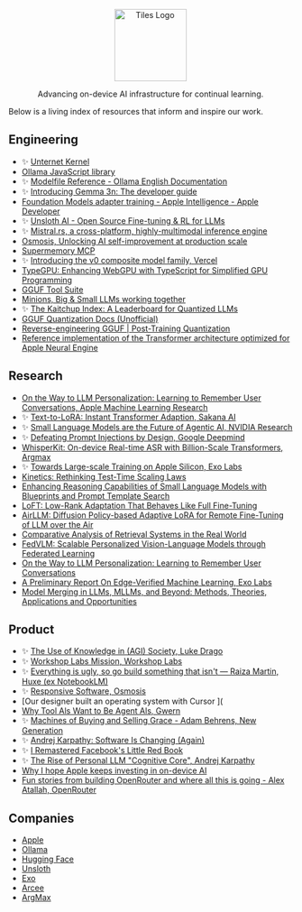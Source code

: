 <p align="center">
  <a href="https://github.com/tileshq/">
    <img src="https://avatars.githubusercontent.com/u/210493283?s=400&u=2f11fffd96608dab3c5e471f0b2ca3d51b528103&v=4" alt="Tiles Logo" width="128" />
  </a>
</p>

<p align="center">
  Advancing on-device AI infrastructure for continual learning.
</p>

Below is a living index of resources that inform and inspire our work.

## Engineering
- ✨ [Unternet Kernel](https://github.com/unternet-co/client/tree/main/kernel?utm_source=tiles.run)
- [Ollama JavaScript library](https://github.com/ollama/ollama-js?utm_source=tiles.run)
- ✨ [Modelfile Reference - Ollama English Documentation](https://ollama.readthedocs.io/en/modelfile/?utm_source=tiles.run)
- ✨ [Introducing Gemma 3n: The developer guide](https://developers.googleblog.com/en/introducing-gemma-3n-developer-guide/?utm_source=tiles.run)
- [Foundation Models adapter training - Apple Intelligence - Apple Developer](https://developer.apple.com/apple-intelligence/foundation-models-adapter/?utm_source=tiles.run)
- ✨ [Unsloth AI - Open Source Fine-tuning & RL for LLMs](https://unsloth.ai/?utm_source=tiles.run)
- ✨ [Mistral.rs, a cross-platform, highly-multimodal inference engine](https://github.com/EricLBuehler/mistral.rs?utm_source=tiles.run)
- [Osmosis, Unlocking AI self-improvement at production scale](https://osmosis.ai/?utm_source=tiles.run)
- [Supermemory MCP](https://mcp.supermemory.ai/)
- ✨ [Introducing the v0 composite model family, Vercel](https://vercel.com/blog/v0-composite-model-family#why-does-v0-need-a-composite-model-architecture?)
- [TypeGPU: Enhancing WebGPU with TypeScript for Simplified GPU Programming](https://github.com/software-mansion/TypeGPU?utm_source=tiles.run)
- [GGUF Tool Suite](https://github.com/Thireus/GGUF-Tool-Suite/?utm_source=tiles.run)
- [Minions, Big & Small LLMs working together](https://github.com/HazyResearch/minions?utm_source=tiles.run)
- ✨ [The Kaitchup Index: A Leaderboard for Quantized LLMs](https://kaitchup.substack.com/p/the-kaitchup-index?utm_source=tiles.run)
- [GGUF Quantization Docs (Unofficial)](https://github.com/iuliaturc/gguf-docs?utm_source=tiles.run)
- [Reverse-engineering GGUF | Post-Training Quantization](https://www.youtube.com/watch?v=vW30o4U9BFE)
- [Reference implementation of the Transformer architecture optimized for Apple Neural Engine](https://github.com/apple/ml-ane-transformers?utm_source=tiles.run)

## Research
- [On the Way to LLM Personalization: Learning to Remember User Conversations, Apple Machine Learning Research](https://machinelearning.apple.com/research/on-the-way)
- ✨ [Text-to-LoRA: Instant Transformer Adaption, Sakana AI](https://arxiv.org/abs/2506.06105?utm_source=tiles.run)
- ✨ [Small Language Models are the Future of Agentic AI, NVIDIA Research](https://arxiv.org/abs/2506.02153?utm_source=tiles.run)
- ✨ [Defeating Prompt Injections by Design, Google Deepmind](https://arxiv.org/abs/2503.18813?utm_source=tiles.run)
- [WhisperKit: On-device Real-time ASR with Billion-Scale Transformers, Argmax](https://openreview.net/attachment?id=6lC3MPFbVg&name=pdf&utm_source=tiles.run)
- ✨ [Towards Large-scale Training on Apple Silicon, Exo Labs](https://openreview.net/pdf?id=TJjP8d5bms&utm_source=tiles.run)
- [Kinetics: Rethinking Test-Time Scaling Laws](https://openreview.net/attachment?id=qxnJrm47Ag&name=pdf&?utm_source=tiles.run)
- [Enhancing Reasoning Capabilities of Small Language Models with Blueprints and Prompt Template Search](https://openreview.net/attachment?id=LsNstclw8Z&name=pdf&)
- [LoFT: Low-Rank Adaptation That Behaves Like Full Fine-Tuning](https://arxiv.org/pdf/2505.21289?utm_source=tiles.run)
- [AirLLM: Diffusion Policy-based Adaptive LoRA for Remote Fine-Tuning of LLM over the Air](https://arxiv.org/abs/2507.11515?utm_source=tiles.run)
- [Comparative Analysis of Retrieval Systems in the Real World](https://arxiv.org/pdf/2405.02048?utm_source=tiles.run)
- [FedVLM: Scalable Personalized Vision-Language Models through Federated Learning](https://arxiv.org/abs/2507.17088?utm_source=tiles.run)
- [On the Way to LLM Personalization: Learning to Remember User Conversations](https://arxiv.org/abs/2411.13405?utm_source=tiles.run)
- [A Preliminary Report On Edge-Verified Machine Learning, Exo Labs](https://github.com/exo-explore/evML/blob/main/A_Preliminary_Report_On_evML.pdf?utm_source=tiles.run)
- [Model Merging in LLMs, MLLMs, and Beyond: Methods, Theories, Applications and Opportunities](https://arxiv.org/abs/2408.07666?utm_source=tiles.run)

## Product

- ✨ [The Use of Knowledge in (AGI) Society, Luke Drago](https://lukedrago.substack.com/cp/160938645?utm_source=tiles.run)
- ✨ [Workshop Labs Mission, Workshop Labs](https://workshoplabs.ai/?utm_source=tiles.run)
- ✨ [Everything is ugly, so go build something that isn't — Raiza Martin, Huxe (ex NotebookLM)](https://www.youtube.com/watch?v=yG5d5UaGz1M?utm_source=tiles.run)
- ✨ [Responsive Software, Osmosis](https://osmosis.ai/blog/responsive-software?utm_source=tiles.run)
- [Our designer built an operating system with Cursor
](
- [Why Tool Als Want to Be Agent Als, Gwern](https://gwern.net/tool-ai?utm_source=tiles.run)
- ✨ [Machines of Buying and Selling Grace - Adam Behrens, New Generation](https://www.youtube.com/watch?v=zlZz0mDF2eg?utm_source=tiles.run)
- ✨ [Andrej Karpathy: Software Is Changing (Again)](https://www.youtube.com/watch?v=LCEmiRjPEtQ&t=2211s?utm_source=tiles.run)
- ✨ [I Remastered Facebook's Little Red Book](https://spaccapeli.com/i-remastered-facebooks-little-red-book?utm_source=tiles.run)
- ✨ [The Rise of Personal LLM "Cognitive Core", Andrej Karpathy](https://x.com/karpathy/status/1938626382248149433?utm_source=tiles.run)
- [Why I hope Apple keeps investing in on-device AI](https://www.computerworld.com/article/4016798/why-i-hope-apple-keeps-investing-in-on-device-ai.html?utm_source=tiles.run)
- [Fun stories from building OpenRouter and where all this is going - Alex Atallah, OpenRouter](https://www.youtube.com/watch?v=84Vtz2IL1Ug?utm_source=tiles.run)

## Companies

- [Apple](https://www.apple.com/)
- [Ollama](https://ollama.com)
- [Hugging Face](https://huggingface.co/)
- [Unsloth](https://unsloth.ai)
- [Exo](https://exolabs.net/)
- [Arcee](https://www.arcee.ai/)
- [ArgMax](https://www.argmaxinc.com/)


